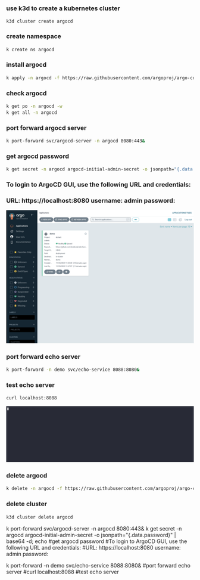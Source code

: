 ### use k3d to create a kubernetes cluster
```agsl
k3d cluster create argocd
```
### create namespace
```bash
k create ns argocd 
```
### install argocd
```bash
k apply -n argocd -f https://raw.githubusercontent.com/argoproj/argo-cd/stable/manifests/install.yaml 
```
### check argocd
```bash
k get po -n argocd -w 
k get all -n argocd 
```
### port forward argocd server
```bash
k port-forward svc/argocd-server -n argocd 8080:443& 
```
### get argocd password
```bash
k get secret -n argocd argocd-initial-admin-secret -o jsonpath="{.data.password}" | base64 -d; echo 
```
### To login to ArgoCD GUI, use the following URL and credentials:
### URL: https://localhost:8080 username: admin password: <password from above>
![Image](./ArgoCD.png)
### port forward echo server
```bash
k port-forward -n demo svc/echo-service 8088:8080& 
```
### test echo server
```bash
curl localhost:8088 
```
![Image](./check_echo.gif)
### delete argocd
```bash
k delete -n argocd -f https://raw.githubusercontent.com/argoproj/argo-cd/stable/manifests/install.yaml 
```
### delete cluster
```bash
k3d cluster delete argocd
```



k port-forward svc/argocd-server -n argocd 8080:443& 
k get secret -n argocd argocd-initial-admin-secret -o jsonpath="{.data.password}" | base64 -d; echo #get argocd password
#To login to ArgoCD GUI, use the following URL and credentials:
#URL: https://localhost:8080 username: admin password: <password from above>

k port-forward -n demo svc/echo-service 8088:8080& #port forward echo server
#curl localhost:8088 #test echo server



